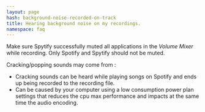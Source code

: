 ```yaml
---
layout: page
hash: background-noise-recorded-on-track
title: Hearing background noise on my recordings.
namespace: faq
---
```


Make sure Spytify successfully muted all applications in the *Volume Mixer* while recording. Only Spotify and Spytify should not be muted.

Cracking/popping sounds may come from :

- Cracking sounds can be heard while playing songs on Spotify and ends up being recorded to the recording file.
- Can be caused by your computer using a low consumption power plan settings that reduces the cpu max performance and impacts at the same time the audio encoding.

